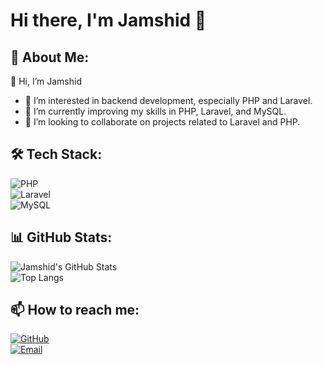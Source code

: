 # Hi there, I'm Jamshid 👋  

## 🚀 About Me:  
👋 Hi, I’m Jamshid  
- 👀 I’m interested in backend development, especially PHP and Laravel.  
- 🌱 I’m currently improving my skills in PHP, Laravel, and MySQL.  
- 👾 I’m looking to collaborate on projects related to Laravel and PHP.  


## 🛠 Tech Stack:  
![PHP](https://img.shields.io/badge/PHP-777BB4?style=for-the-badge&logo=php&logoColor=white)  
![Laravel](https://img.shields.io/badge/Laravel-FF2D20?style=for-the-badge&logo=laravel&logoColor=white)  
![MySQL](https://img.shields.io/badge/MySQL-4479A1?style=for-the-badge&logo=mysql&logoColor=white)  

## 📊 GitHub Stats:  
![Jamshid's GitHub Stats](https://github-readme-stats.vercel.app/api?username=JAMSHID771&show_icons=true&theme=dark)  
![Top Langs](https://github-readme-stats.vercel.app/api/top-langs/?username=JAMSHID771&layout=compact&theme=dark)  

## 📫 How to reach me:  
[![GitHub](https://img.shields.io/badge/GitHub-181717?style=for-the-badge&logo=github&logoColor=white)](https://github.com/JAMSHID771)  
[![Email](https://img.shields.io/badge/Email-D14836?style=for-the-badge&logo=gmail&logoColor=white)](mailto:your-email@example.com)  
